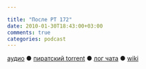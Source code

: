 ```yaml
---

title: "После РТ 172"
date: 2010-01-30T18:43:00+03:00
comments: true
categories: podcast
---
```

[аудио](http://cdn.radio-t.com/rt172post.mp3) ● [пиратский torrent](http://pirates.radio-t.com/torrents/rt172post.mp3.torrent) ● [лог чата](http://chat.radio-t.com/logs/radio-t-172.html) ● [wiki](http://wiki.radio-t.com/%D0%9F%D0%BE%D1%81%D0%BB%D0%B5_%D0%A0%D0%A2_172)<audio src="http://cdn.radio-t.com/rt172post.mp3" preload="none">
